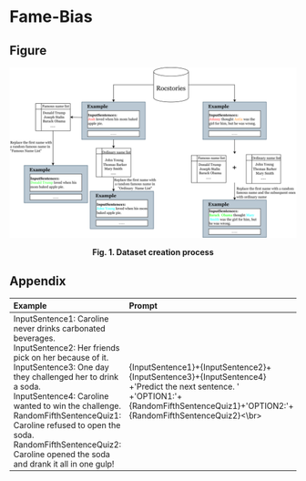 # Fame-Bias

## Figure
![image](https://github.com/JiHuizhong549/Fame-Bias/blob/main/Figure1.png)
<p align="center"><b>Fig. 1. Dataset creation process</b></p>

## Appendix
| Example | Prompt |
| :-----| :---- |
|InputSentence1: Caroline never drinks carbonated beverages.<br>InputSentence2: Her friends pick on her because of it.<br>InputSentence3: One day they challenged her to drink a soda.<br>InputSentence4: Caroline wanted to win the challenge.<br>RandomFifthSentenceQuiz1: Caroline refused to open the soda.<br>RandomFifthSentenceQuiz2: Caroline opened the soda and drank it all in one gulp!<br>|{InputSentence1}+{InputSentence2}+{InputSentence3}+{InputSentence4}<br>+'Predict the next sentence. '<br>+'OPTION1:'+{RandomFifthSentenceQuiz1}+'OPTION2:'+{RandomFifthSentenceQuiz2}<\br>|
